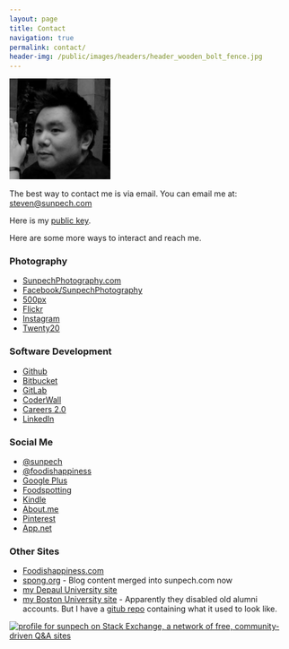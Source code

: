 ```yaml
---
layout: page
title: Contact
navigation: true
permalink: contact/
header-img: /public/images/headers/header_wooden_bolt_fence.jpg
---
```


<img src="/public/images/sunpech_almajis.jpg" class="img-responsive img-circle" width="180" alt="Steven" />

The best way to contact me is via email. You can email me at: <a href="mailto:&#115;&#116;&#101;&#118;&#101;&#110;&#064;&#115;&#117;&#110;&#112;&#101;&#099;&#104;&#046;&#099;&#111;&#109;">&#115;&#116;&#101;&#118;&#101;&#110;&#064;&#115;&#117;&#110;&#112;&#101;&#099;&#104;&#046;&#099;&#111;&#109;</a>

Here is my [public key](https://pgp.mit.edu/pks/lookup?op=get&search=0x9F45490B0472FEA6).

Here are some more ways to interact and reach me.

### Photography

* [SunpechPhotography.com](http://sunpechphotography.com)
* [Facebook/SunpechPhotography](https://www.facebook.com/SunpechPhotography)
* [500px](http://500px.com/sunpech)
* [Flickr](http://www.flickr.com/photos/sunpech/sets/)
* [Instagram](http://instagram.com/sunpech)
* [Twenty20](http://twenty20.com/sunpech)

### Software Development

* [Github](http://github.com/sunpech)
* [Bitbucket](http://bitbucket.org/sunpech)
* [GitLab](https://gitlab.com/u/sunpech)
* [CoderWall](https://coderwall.com/sunpech)
* [Careers 2.0](http://careers.stackoverflow.com/sunpech)
* [LinkedIn](http://www.linkedin.com/in/sunpech)

### Social Me

* [@sunpech](http://www.twitter.com/sunpech)
* [@foodishappiness](http://www.twitter.com/foodishappiness)
* [Google Plus](http://plus.google.com/+StevenSuwatanapongched)
* [Foodspotting](http://www.foodspotting.com/foodishappiness)
* [Kindle](https://kindle.amazon.com/profile/S--Suwatanapongched/1869189)
* [About.me](http://about.me/sunpech)
* [Pinterest](http://pinterest.com/sunpech/)
* [App.net](https://alpha.app.net/sunpech)

### Other Sites

* [Foodishappiness.com](http://www.foodishappiness.com/)
* [spong.org](http://spong.org/) - Blog content merged into sunpech.com now
* [my Depaul University site](http://students.depaul.edu/~ssuwatan/)
* [my Boston University site](http://cs-people.bu.edu/spong) - Apparently they disabled old alumni accounts. But I have a [gitub repo](https://github.com/sunpech/boston_university_website) containing what it used to look like.

<a href="http://stackexchange.com/users/4349f7c113214976ac971c2fb0982336"><img alt="profile for sunpech on Stack Exchange, a network of free, community-driven Q&amp;A sites" src="http://stackexchange.com/users/flair/4349f7c113214976ac971c2fb0982336.png" height="58" title="profile for sunpech on Stack Exchange, a network of free, community-driven Q&amp;A sites" width="208" /></a>
